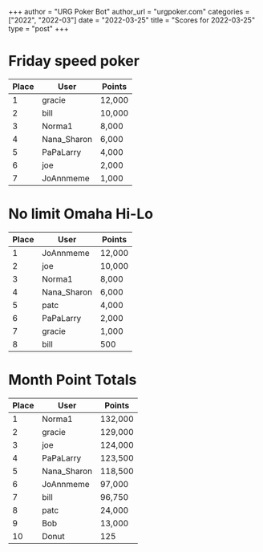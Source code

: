 +++
author = "URG Poker Bot"
author_url = "urgpoker.com"
categories = ["2022", "2022-03"]
date = "2022-03-25"
title = "Scores for 2022-03-25"
type = "post"
+++
# Friday speed poker

| Place | User | Points |
|-------|------|--------|
| 1 | gracie | 12,000 |
| 2 | bill | 10,000 |
| 3 | Norma1 | 8,000 |
| 4 | Nana_Sharon | 6,000 |
| 5 | PaPaLarry | 4,000 |
| 6 | joe | 2,000 |
| 7 | JoAnnmeme | 1,000 |

# No limit Omaha Hi-Lo

| Place | User | Points |
|-------|------|--------|
| 1 | JoAnnmeme | 12,000 |
| 2 | joe | 10,000 |
| 3 | Norma1 | 8,000 |
| 4 | Nana_Sharon | 6,000 |
| 5 | patc | 4,000 |
| 6 | PaPaLarry | 2,000 |
| 7 | gracie | 1,000 |
| 8 | bill | 500 |

# Month Point Totals

| Place | User | Points |
|-------|------|--------|
| 1 | Norma1 | 132,000 |
| 2 | gracie | 129,000 |
| 3 | joe | 124,000 |
| 4 | PaPaLarry | 123,500 |
| 5 | Nana_Sharon | 118,500 |
| 6 | JoAnnmeme | 97,000 |
| 7 | bill | 96,750 |
| 8 | patc | 24,000 |
| 9 | Bob | 13,000 |
| 10 | Donut | 125 |
